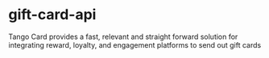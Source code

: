 gift-card-api
=============

Tango Card provides a fast, relevant and straight forward solution for integrating reward, loyalty, and engagement platforms to send out gift cards

